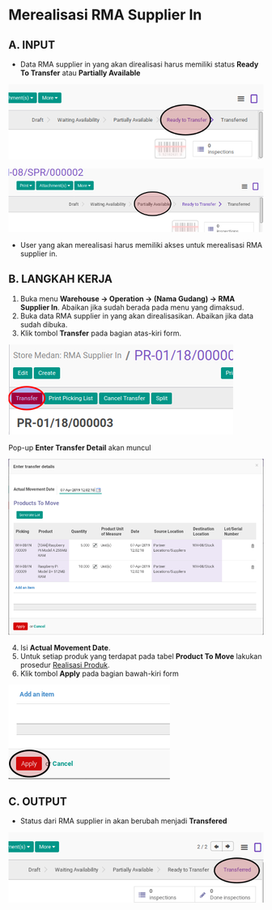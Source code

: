 # Merealisasi RMA Supplier In

## A. INPUT

* Data RMA supplier in yang akan direalisasi harus memiliki status **Ready To Transfer** atau **Partially Available**

![](../../img/rma-supplier-in/status-ready-to-transfer.png)

![](../../img/rma-supplier-in/status-partial.png)

* User yang akan merealisasi harus memiliki akses untuk merealisasi RMA supplier in.

## B. LANGKAH KERJA

1. Buka menu **Warehouse -> Operation -> (Nama Gudang) -> RMA Supplier In**. Abaikan jika sudah berada
pada menu yang dimaksud.
2. Buka data RMA supplier in yang akan direalisasikan. Abaikan jika data sudah dibuka.
3. Klik tombol **Transfer** pada bagian atas-kiri form.


![](../../img/rma-supplier-in/tombol-transfer.png)

Pop-up **Enter Transfer Detail** akan muncul

![](../../img/rma-supplier-in/pop-up-enter-transfer-detail.png)

4. Isi **Actual Movement Date**.
5. <a name="l5">Untuk</a> setiap produk yang terdapat pada tabel **Product To Move** lakukan prosedur [Realisasi Produk](./transfer-produk.md).
6. Klik tombol **Apply** pada bagian bawah-kiri form

![](../../img/rma-supplier-in/tombol-apply-transfer-detail.png)

## C. OUTPUT

* Status dari RMA supplier in akan berubah menjadi **Transfered**

![](../../img/rma-supplier-in/status-transfered.png)
